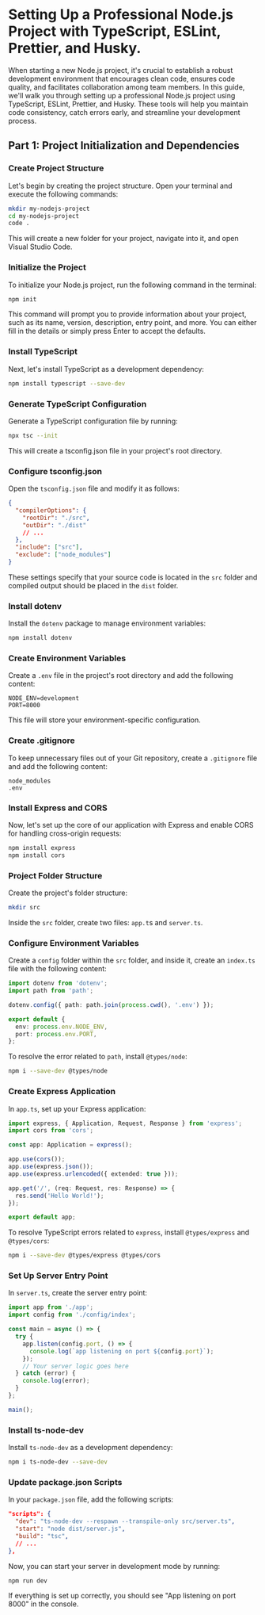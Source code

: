 # Setting Up a Professional Node.js Project with TypeScript, ESLint, Prettier, and Husky.

When starting a new Node.js project, it's crucial to establish a robust development environment that encourages clean code, ensures code quality, and facilitates collaboration among team members. In this guide, we'll walk you through setting up a professional Node.js project using TypeScript, ESLint, Prettier, and Husky. These tools will help you maintain code consistency, catch errors early, and streamline your development process.

## Part 1: Project Initialization and Dependencies

### Create Project Structure

Let's begin by creating the project structure. Open your terminal and execute the following commands:

```bash
mkdir my-nodejs-project
cd my-nodejs-project
code .
```

This will create a new folder for your project, navigate into it, and open Visual Studio Code.

### Initialize the Project

To initialize your Node.js project, run the following command in the terminal:

```bash
npm init
```

This command will prompt you to provide information about your project, such as its name, version, description, entry point, and more. You can either fill in the details or simply press Enter to accept the defaults.

### Install TypeScript

Next, let's install TypeScript as a development dependency:

```bash
npm install typescript --save-dev
```

### Generate TypeScript Configuration

Generate a TypeScript configuration file by running:

```bash
npx tsc --init
```

This will create a tsconfig.json file in your project's root directory.

### Configure tsconfig.json

Open the `tsconfig.json` file and modify it as follows:

```json
{
  "compilerOptions": {
    "rootDir": "./src",
    "outDir": "./dist"
    // ...
  },
  "include": ["src"],
  "exclude": ["node_modules"]
}
```

These settings specify that your source code is located in the `src` folder and compiled output should be placed in the `dist` folder.

### Install dotenv

Install the `dotenv` package to manage environment variables:

```bash
npm install dotenv
```

### Create Environment Variables

Create a `.env` file in the project's root directory and add the following content:

```env
NODE_ENV=development
PORT=8000
```

This file will store your environment-specific configuration.

### Create .gitignore

To keep unnecessary files out of your Git repository, create a `.gitignore` file and add the following content:

```gitignore
node_modules
.env
```

### Install Express and CORS

Now, let's set up the core of our application with Express and enable CORS for handling cross-origin requests:

```bash
npm install express
npm install cors
```

### Project Folder Structure

Create the project's folder structure:

```bash
mkdir src
```

Inside the `src` folder, create two files: `app.t`s and `server.ts`.

### Configure Environment Variables

Create a `config` folder within the `src` folder, and inside it, create an `index.ts` file with the following content:

```typescript
import dotenv from 'dotenv';
import path from 'path';

dotenv.config({ path: path.join(process.cwd(), '.env') });

export default {
  env: process.env.NODE_ENV,
  port: process.env.PORT,
};
```

To resolve the error related to `path`, install `@types/node`:

```bash
npm i --save-dev @types/node
```

### Create Express Application

In `app.ts`, set up your Express application:

```typescript
import express, { Application, Request, Response } from 'express';
import cors from 'cors';

const app: Application = express();

app.use(cors());
app.use(express.json());
app.use(express.urlencoded({ extended: true }));

app.get('/', (req: Request, res: Response) => {
  res.send('Hello World!');
});

export default app;
```

To resolve TypeScript errors related to `express`, install `@types/express` and `@types/cors`:

```bash
npm i --save-dev @types/express @types/cors
```

### Set Up Server Entry Point

In `server.ts`, create the server entry point:

```typescript
import app from './app';
import config from './config/index';

const main = async () => {
  try {
    app.listen(config.port, () => {
      console.log(`app listening on port ${config.port}`);
    });
    // Your server logic goes here
  } catch (error) {
    console.log(error);
  }
};

main();
```

### Install ts-node-dev

Install `ts-node-dev` as a development dependency:

```bash
npm i ts-node-dev --save-dev
```

### Update package.json Scripts

In your `package.json` file, add the following scripts:

```json
"scripts": {
  "dev": "ts-node-dev --respawn --transpile-only src/server.ts",
  "start": "node dist/server.js",
  "build": "tsc",
  // ...
},
```

Now, you can start your server in development mode by running:

```bash
npm run dev
```

If everything is set up correctly, you should see "App listening on port 8000" in the console.
